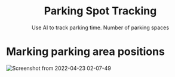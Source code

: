 <h1 align='center'>Parking Spot Tracking</h1>
<p align='center'>Use AI to track parking time. Number of parking spaces</p>


# Marking parking area positions
![Screenshot from 2022-04-23 02-07-49](https://user-images.githubusercontent.com/42292760/164778727-d42b1d8b-9453-4fcb-a3b0-9c6bda6c248f.png)
